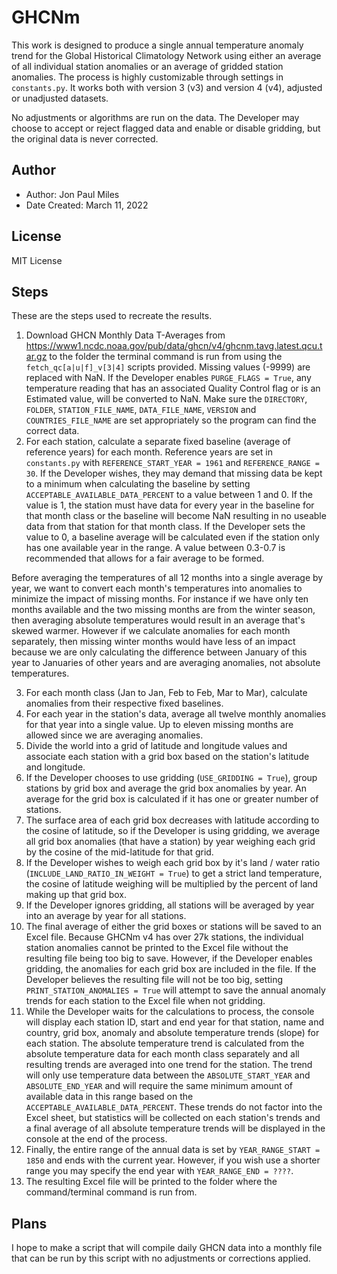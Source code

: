 # GHCNm
This work is designed to produce a single annual temperature anomaly trend for the Global Historical Climatology Network using either an average of all individual station anomalies or an average of gridded station anomalies. The process is highly customizable through settings in `constants.py`. It works both with version 3 (v3) and version 4 (v4), adjusted or unadjusted datasets.

No adjustments or algorithms are run on the data. The Developer may choose to accept or reject flagged data and enable or disable gridding, but the original data is never corrected.

## Author
- Author: Jon Paul Miles
- Date Created: March 11, 2022

## License
MIT License

## Steps
These are the steps used to recreate the results.

1. Download GHCN Monthly Data T-Averages from https://www1.ncdc.noaa.gov/pub/data/ghcn/v4/ghcnm.tavg.latest.qcu.tar.gz to the folder the terminal command is run from using the `fetch_qc[a|u|f]_v[3|4]` scripts provided. Missing values (-9999) are replaced with NaN. If the Developer enables `PURGE_FLAGS = True`, any temperature reading that has an associated Quality Control flag or is an Estimated value, will be converted to NaN. Make sure the `DIRECTORY`, `FOLDER`, `STATION_FILE_NAME`, `DATA_FILE_NAME`, `VERSION` and `COUNTRIES_FILE_NAME` are set appropriately so the program can find the correct data.
2. For each station, calculate a separate fixed baseline (average of reference years) for each month. Reference years are set in `constants.py` with `REFERENCE_START_YEAR = 1961` and `REFERENCE_RANGE = 30`. If the Developer wishes, they may demand that missing data be kept to a minimum when calculating the baseline by setting `ACCEPTABLE_AVAILABLE_DATA_PERCENT` to a value between 1 and 0. If the value is 1, the station must have data for every year in the baseline for that month class or the baseline will become NaN resulting in no useable data from that station for that month class. If the Developer sets the value to 0, a baseline average will be calculated even if the station only has one available year in the range. A value between 0.3-0.7 is recommended that allows for a fair average to be formed.

Before averaging the temperatures of all 12 months into a single average by year, we want to convert each month's temperatures into anomalies to minimize the impact of missing months. For instance if we have only ten months available and the two missing months are from the winter season, then averaging absolute temperatures would result in an average that's skewed warmer. However if we calculate anomalies for each month separately, then missing winter months would have less of an impact because we are only calculating the difference between January of this year to Januaries of other years and are averaging anomalies, not absolute temperatures.

3. For each month class (Jan to Jan, Feb to Feb, Mar to Mar), calculate anomalies from their respective fixed baselines.
4. For each year in the station's data, average all twelve monthly anomalies for that year into a single value. Up to eleven missing months are allowed since we are averaging anomalies.
5. Divide the world into a grid of latitude and longitude values and associate each station with a grid box based on the station's latitude and longitude.
6. If the Developer chooses to use gridding (`USE_GRIDDING = True`), group stations by grid box and average the grid box anomalies by year. An average for the grid box is calculated if it has one or greater number of stations.
7. The surface area of each grid box decreases with latitude according to the cosine of latitude, so if the Developer is using gridding, we average all grid box anomalies (that have a station) by year weighing each grid by the cosine of the mid-latitude for that grid.
8. If the Developer wishes to weigh each grid box by it's land / water ratio (`INCLUDE_LAND_RATIO_IN_WEIGHT = True`) to get a strict land temperature, the cosine of latitude weighing will be multiplied by the percent of land making up that grid box.
9. If the Developer ignores gridding, all stations will be averaged by year into an average by year for all stations.
10. The final average of either the grid boxes or stations will be saved to an Excel file. Because GHCNm v4 has over 27k stations, the individual station anomalies cannot be printed to the Excel file without the resulting file being too big to save. However, if the Developer enables gridding, the anomalies for each grid box are included in the file. If the Developer believes the resulting file will not be too big, setting `PRINT_STATION_ANOMALIES = True` will attempt to save the annual anomaly trends for each station to the Excel file when not gridding.
11. While the Developer waits for the calculations to process, the console will display each station ID, start and end year for that station, name and country, grid box, anomaly and absolute temperature trends (slope) for each station. The absolute temperature trend is calculated from the absolute temperature data for each month class separately and all resulting trends are averaged into one trend for the station. The trend will only use temperature data between the `ABSOLUTE_START_YEAR` and `ABSOLUTE_END_YEAR` and will require the same minimum amount of available data in this range based on the `ACCEPTABLE_AVAILABLE_DATA_PERCENT`. These trends do not factor into the Excel sheet, but statistics will be collected on each station's trends and a final average of all absolute temperature trends will be displayed in the console at the end of the process. 
12. Finally, the entire range of the annual data is set by `YEAR_RANGE_START = 1850` and ends with the current year. However, if you wish use a shorter range you may specify the end year with `YEAR_RANGE_END = ????`.
13. The resulting Excel file will be printed to the folder where the command/terminal command is run from.

## Plans

I hope to make a script that will compile daily GHCN data into a monthly file that can be run by this script with no adjustments or corrections applied.